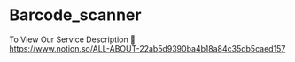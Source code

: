 # Barcode_scanner

To View Our Service Description 👀 <br>
https://www.notion.so/ALL-ABOUT-22ab5d9390ba4b18a84c35db5caed157
